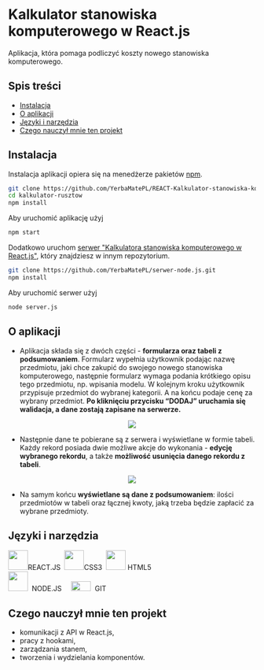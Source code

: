 # Kalkulator stanowiska komputerowego w React.js
Aplikacja, która pomaga podliczyć koszty nowego stanowiska komputerowego.

 ## Spis treści
* [Instalacja](#instalacja)
* [O aplikacji](#o-aplikacji)
* [Języki i narzędzia](#języki-i-narzędzia)
* [Czego nauczył mnie ten projekt](#czego-nauczył-mnie-ten-projekt)

## Instalacja 
Instalacja aplikacji opiera się na menedżerze pakietów [npm](https://www.npmjs.com/).
```bash
git clone https://github.com/YerbaMatePL/REACT-Kalkulator-stanowiska-komputerowego.git
cd kalkulator-rusztow
npm install
```
Aby uruchomić aplikację użyj 
```bash
npm start
```
Dodatkowo uruchom [serwer "Kalkulatora stanowiska komputerowego w React.js"](https://github.com/YerbaMatePL/serwer-node.js), który znajdziesz w innym repozytorium. 

```bash
git clone https://github.com/YerbaMatePL/serwer-node.js.git
npm install
```
Aby uruchomić serwer użyj 
```bash
node server.js
```

## O aplikacji

- Aplikacja składa się z dwóch części - **formularza oraz tabeli z podsumowaniem**. 
Formularz wypełnia użytkownik podając nazwę przedmiotu, jaki chce zakupić do swojego nowego stanowiska komputerowego, następnie formularz wymaga podania krótkiego opisu tego przedmiotu, np. wpisania modelu. W kolejnym kroku użytkownik przypisuje przedmiot do wybranej kategorii. A na końcu podaje cenę za wybrany przedmiot. **Po kliknięciu przycisku “DODAJ”  uruchamia się walidacja, a dane zostają zapisane na serwerze.** 

<p align="center">
<img src="https://user-images.githubusercontent.com/90143181/162560164-4646f826-6fac-492e-af9e-aefd380fe6b4.png"></p>

- Następnie dane te pobierane są z serwera i wyświetlane w formie tabeli. Każdy rekord posiada dwie możliwe akcje do wykonania - **edycję wybranego rekordu**, a także **możliwość usunięcia danego rekordu z tabeli**. 

<p align="center">
<img src="https://user-images.githubusercontent.com/90143181/162560243-3a1c185a-dda7-47fd-bfe8-aa0a66670024.png"></p>

- Na samym końcu **wyświetlane są dane z podsumowaniem**: ilości przedmiotów w tabeli oraz łącznej kwoty, jaką trzeba będzie zapłacić za wybrane przedmioty. 


## Języki i narzędzia
<p float="left">
<img src="https://user-images.githubusercontent.com/90143181/155710762-98754e3e-27fa-42fc-b1d2-b4976022ff8f.png" width="40" height="40">REACT.JS&nbsp
<img src="https://user-images.githubusercontent.com/90143181/155710948-14bf50e8-30b5-47f3-8151-9fc80556c0ed.png" width="40" height="40">CSS3&nbsp
<img src="https://user-images.githubusercontent.com/90143181/155709360-40a94a88-a7ea-4d82-ba0c-f51aec3b3ff4.png" width="40" height="40"> HTML5<br>
<img src="https://user-images.githubusercontent.com/90143181/155711643-97bc4f8c-0460-4dd7-b4da-8cd79a08a2e3.png" width="40" height="40">&nbsp&nbspNODE.JS&nbsp&nbsp&nbsp&nbsp
<img src="https://user-images.githubusercontent.com/90143181/155712064-fd173cb7-8581-4e16-bf99-194e4ac2be55.png" width="40" height="20">&nbsp&nbspGIT</p>

## Czego nauczył mnie ten projekt

- komunikacji z API w React.js, 
- pracy z hookami, 
- zarządzania stanem, 
- tworzenia i wydzielania komponentów. 

